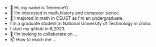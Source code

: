 - 👋 Hi, my name is TerrenceYi.
- 👀 I’m interested in math,history and computer sience.
- 🌱 I majored in math in CSUST as I'm an undergraduate.
-    I'm a graduate student in National University of Technology in china.
-    I start my github in 6,2023.
- 💞️ I’m looking to collaborate on ...
- 📫 How to reach me ...

<!---
TerrenceYi/TerrenceYi is a ✨ special ✨ repository because its `README.md` (this file) appears on your GitHub profile.
You can click the Preview link to take a look at your changes.
--->
